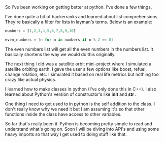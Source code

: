 So I've been working on getting better at python. I've done a few things.

I've done quite a bit of hackerranks and learned about list comprehensions. They're basically a filter for lists in layman's terms. Below is an example:

```Python
numbers = [1,2,3,4,5,6,7,8,9,10]

even_numbers = [n for n in numbers if n % 2 == 0]
```

The even numbers list will get all the even numbers in the numbers list. It basically shortens the way we would do this originally.

The next thing I did was a satellite orbit mini-project where I simulated a satellite orbiting earth. I gave the user a few options like boost, refuel, change rotation, etc. I simulated it based on real life metrics but nothing too crazy like actual physics.

I learned how to make classes in python (I've only done this in C++). I also learned about Python's version of constructor's like **init** and **str** .

One thing I need to get used to in python is the self addition to the class. I don't really know why we need it but I am assuming it's so that other functions inside the class have access to other variables.

So far that's really been it. Python is becoming pretty simple to read and understand what's going on. Soon I will be diving into API's and using some heavy imports so that way I get used to doing stuff like that.
